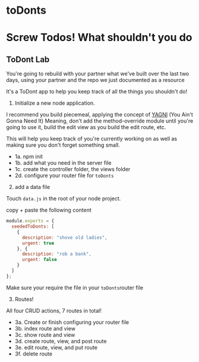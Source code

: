 # toDonts

# Screw Todos! What shouldn't you do

## ToDont Lab

You're going to rebuild with your partner what we've built over the last two days, using your partner and the repo we just documented as a resource

It's a ToDont app to help you keep track of all the things you shouldn't do!


1. Initialize a new node application.

  I recommend you build piecemeal, applying the concept of [YAGNI](https://en.wikipedia.org/wiki/You_aren't_gonna_need_it) (You Ain't Gonna Need It) Meaning, don't add the method-override module until you're going to use it, build the edit view as you build the edit route, etc.

  This will help you keep track of you're currently working on as well as making sure you don't forget something small.

  - 1a. npm init
  - 1b. add what you need in the server file
  - 1c. create the controller folder, the views folder
  - 2d. configure your router file for `toDonts`

2. add a data file

  Touch `data.js` in the root of your node project.

  copy + paste the following content

```javascript
module.exports = {
  seededToDonts: [
    {
      description: "shove old ladies",
      urgent: true
    }, {
      description: "rob a bank",
      urgent: false
    }
  ]
};
```

  Make sure your require the file in your `toDonts`router file

3. Routes!

  All four CRUD actions, 7 routes in total!

  - 3a. Create or finish configuring your router file
  - 3b. index route and view
  - 3c. show route and view
  - 3d. create route, view, and post route
  - 3e. edit route, view, and put route
  - 3f. delete route
